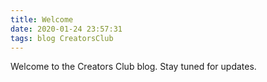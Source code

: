 ```yaml
---
title: Welcome
date: 2020-01-24 23:57:31
tags: blog CreatorsClub
---
```

Welcome to the Creators Club blog. Stay tuned for updates.